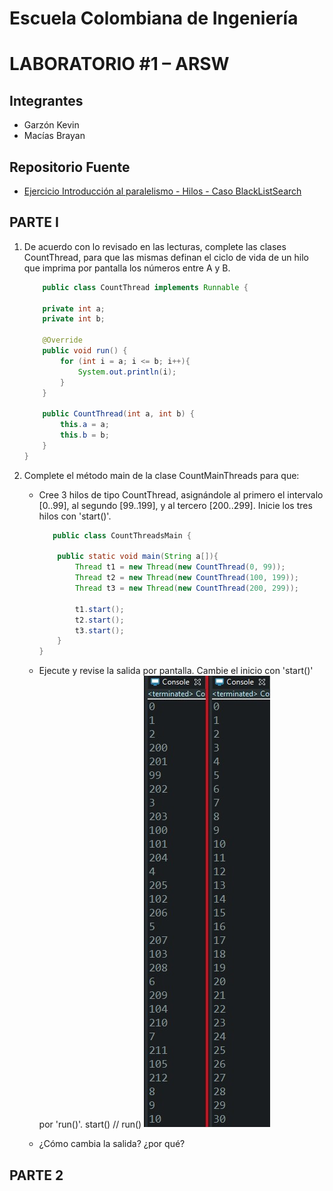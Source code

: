 # **Escuela Colombiana de Ingeniería**
# **LABORATORIO #1 – ARSW**
## Integrantes
- Garzón Kevin
- Macías Brayan

## Repositorio Fuente
- [Ejercicio Introducción al paralelismo - Hilos - Caso BlackListSearch](https://github.com/ARSW-ECI-beta/PARALLELISM-JAVA_THREADS-INTRODUCTION_BLACKLISTSEARCH.git)

## **PARTE I**
1. De acuerdo con lo revisado en las lecturas, complete las clases CountThread, para que las mismas definan el ciclo de vida de un hilo que imprima por pantalla los números entre A y B.
    ```JAVA
        public class CountThread implements Runnable {
    
        private int a;
        private int b;
    
        @Override
        public void run() {
            for (int i = a; i <= b; i++){
                System.out.println(i);
            }
        }
    
        public CountThread(int a, int b) {
            this.a = a;
            this.b = b;
        }
    }
    ```

2. Complete el método main de la clase CountMainThreads para que:
   +	Cree 3 hilos de tipo CountThread, asignándole al primero el intervalo [0..99], al segundo [99..199], y al tercero [200..299]. Inicie los tres hilos con 'start()'.
        ```java
           public class CountThreadsMain {
        
            public static void main(String a[]){
                Thread t1 = new Thread(new CountThread(0, 99));
                Thread t2 = new Thread(new CountThread(100, 199));
                Thread t3 = new Thread(new CountThread(200, 299));
        
                t1.start();
                t2.start();
                t3.start();
            }
        }
        ```

   +	Ejecute y revise la salida por pantalla.
        Cambie el inicio con 'start()' por 'run()'.
        start() // run()
        ![start() vs. run()](https://raw.githubusercontent.com/Brayandres/ARSW-LAB-01/master/img/Image3.jpg)

   +    ¿Cómo cambia la salida? ¿por qué?

## **PARTE 2**